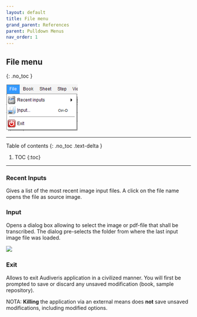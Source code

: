 ```yaml
---
layout: default
title: File menu
grand_parent: References
parent: Pulldown Menus
nav_order: 1
---
```

## File menu
{: .no_toc }

![](../assets/images/file_menu.png)

---
Table of contents
{: .no_toc .text-delta }

1. TOC
{:toc}
---

### Recent Inputs

Gives a list of the most recent image input files.
A click on the file name opens the file as source image.

### Input

Opens a dialog box allowing to select the image or pdf-file that shall be transcribed.
The dialog pre-selects the folder from where the last input image file was loaded.

![](../assets/images/dialog_file_open.png)

### Exit

Allows to exit Audiveris application in a civilized manner.
You will first be prompted to save or discard any unsaved modification (book, sample repository).

NOTA: **Killing** the application via an external means does **not** save unsaved modifications,
including modified options.
